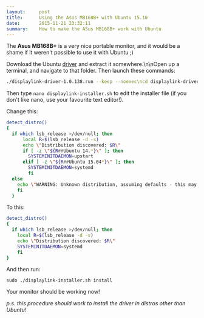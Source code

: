 ```yaml
---
layout:     post
title:      Using the Asus MB168B+ with Ubuntu 15.10
date:       2015-11-21 23:32:11
summary:    How to make the ASus MB168B+ work with Ubuntu
---
```


The **Asus MB168B+** is a very nice portable monitor, and it would be a shame if it weren't possible to use it with Ubuntu ;)

Download the Ubuntu [driver](http://www.displaylink.com/downloads/ubuntu.php) and extract it somewhere.\n\nOpen up a terminal, and navigate to that folder. Then launch these commands:

```bash
./displaylink-driver-1.0.138.run --keep --noexec\ncd displaylink-driver-1.0.138/
```

Then type `nano displaylink-installer.sh` to edit the installer file (if you don't like nano, use your favourite text editor!).

Change this:

```bash
detect_distro()
{
  if which lsb_release >/dev/null; then
      local R=$(lsb_release -d -s)
      echo \"Distribution discovered: $R\"
      if [ -z \"${R##Ubuntu 14.*}\" ]; then
        SYSTEMINITDAEMON=upstart
      elif [ -z \"${R##Ubuntu 15.04*}\" ]; then
        SYSTEMINITDAEMON=systemd
        fi
  else
    echo \"WARNING: Unknown distribution, assuming defaults - this may fail.\" >&2
    fi
  }
```
                                          
 To this:
                                      
```bash
detect_distro()
{
  if which lsb_release >/dev/null; then
    local R=$(lsb_release -d -s)
    echo \"Distribution discovered: $R\"
    SYSTEMINITDAEMON=systemd
    fi
}
```

And then run:

`sudo ./displaylink-installer.sh install`

Your monitor should be working now!

*p.s. this procedure should work to install the driver in distros other than Ubuntu!*
